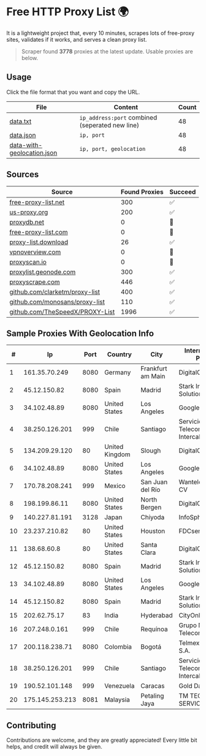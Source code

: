 
# Free HTTP Proxy List 🌍

It is a lightweight project that, every 10 minutes, scrapes lots of free-proxy sites, validates if it works, and serves a clean proxy list.


> Scraper found **3778** proxies at the latest update. Usable proxies are below.

## Usage

Click the file format that you want and copy the URL.


|File|Content|Count|
|----|-------|-----|
|[data.txt](https://raw.githubusercontent.com/themiralay/Proxy-List-World/master/data.txt)|`ip_address:port` combined (seperated new line)|48|
|[data.json](https://raw.githubusercontent.com/themiralay/Proxy-List-World/master/data.json)|`ip, port`|48|
|[data-with-geolocation.json](https://raw.githubusercontent.com/themiralay/Proxy-List-World/master/data-with-geolocation.json)|`ip, port, geolocation`|48|

## Sources

|Source|Found Proxies|Succeed|
|------|-------------|-------|
|[free-proxy-list.net](https://free-proxy-list.net)|300|✅|
|[us-proxy.org](https://www.us-proxy.org)|200|✅|
|[proxydb.net](http://proxydb.net)|0|🚫|
|[free-proxy-list.com](https://free-proxy-list.com/?page=&port=&type%5B%5D=http&type%5B%5D=https&up_time=0&search=Search)|0|🚫|
|[proxy-list.download](https://www.proxy-list.download/HTTP)|26|✅|
|[vpnoverview.com](https://vpnoverview.com/privacy/anonymous-browsing/free-proxy-servers)|0|🚫|
|[proxyscan.io](https://www.proxyscan.io)|0|🚫|
|[proxylist.geonode.com](https://proxylist.geonode.com/api/proxy-list?limit=300&page=1&sort_by=lastChecked&sort_type=desc&protocols=http,https)|300|✅|
|[proxyscrape.com](https://api.proxyscrape.com/v2/?request=displayproxies&protocol=http&timeout=10000&country=all&ssl=all&anonymity=all)|446|✅|
|[github.com/clarketm/proxy-list](https://raw.githubusercontent.com/clarketm/proxy-list/master/proxy-list-raw.txt)|400|✅|
|[github.com/monosans/proxy-list](https://raw.githubusercontent.com/monosans/proxy-list/main/proxies/http.txt)|110|✅|
|[github.com/TheSpeedX/PROXY-List](https://raw.githubusercontent.com/TheSpeedX/PROXY-List/master/http.txt)|1996|✅|


## Sample Proxies With Geolocation Info

|#|Ip|Port|Country|City|Internet Service Provider|
|-|--|----|-------|----|-------------------------|
|1|161.35.70.249|8080|Germany|Frankfurt am Main|DigitalOcean, LLC|
|2|45.12.150.82|8080|Spain|Madrid|Stark Industries Solutions LTD|
|3|34.102.48.89|8080|United States|Los Angeles|Google LLC|
|4|38.250.126.201|999|Chile|Santiago|Servicios De Telecomunicaciones Intercable Ltda.|
|5|134.209.29.120|80|United Kingdom|Slough|DigitalOcean, LLC|
|6|34.102.48.89|8080|United States|Los Angeles|Google LLC|
|7|170.78.208.241|999|Mexico|San Juan del Río|Wantelco SAS de CV|
|8|198.199.86.11|8080|United States|North Bergen|DigitalOcean, LLC|
|9|140.227.81.191|3128|Japan|Chiyoda|InfoSphere|
|10|23.237.210.82|80|United States|Houston|FDCservers.net|
|11|138.68.60.8|80|United States|Santa Clara|DigitalOcean, LLC|
|12|45.12.150.82|8080|Spain|Madrid|Stark Industries Solutions LTD|
|13|34.102.48.89|8080|United States|Los Angeles|Google LLC|
|14|45.12.150.82|8080|Spain|Madrid|Stark Industries Solutions LTD|
|15|202.62.75.17|83|India|Hyderabad|CityOnline Services|
|16|207.248.0.161|999|Chile|Requínoa|Grupo Metrowan Telecom SPA|
|17|200.118.238.71|8080|Colombia|Bogotá|Telmex Colombia S.A.|
|18|38.250.126.201|999|Chile|Santiago|Servicios De Telecomunicaciones Intercable Ltda.|
|19|190.52.101.148|999|Venezuela|Caracas|Gold Data USA Inc|
|20|175.145.253.213|8081|Malaysia|Petaling Jaya|TM TECHNOLOGY SERVICES SDN BHD|



## Contributing

Contributions are welcome, and they are greatly appreciated! Every
little bit helps, and credit will always be given.

